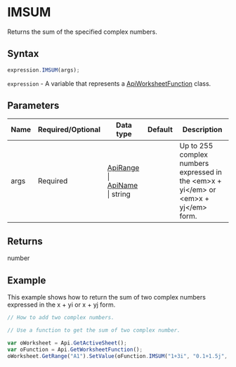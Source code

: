 # IMSUM

Returns the sum of the specified complex numbers.

## Syntax

```javascript
expression.IMSUM(args);
```

`expression` - A variable that represents a [ApiWorksheetFunction](../ApiWorksheetFunction.md) class.

## Parameters

| **Name** | **Required/Optional** | **Data type** | **Default** | **Description** |
| ------------- | ------------- | ------------- | ------------- | ------------- |
| args | Required | [ApiRange](../../ApiRange/ApiRange.md) \| [ApiName](../../ApiName/ApiName.md) \| string |  | Up to 255 complex numbers expressed in the &lt;em&gt;x + yi&lt;/em&gt; or &lt;em&gt;x + yj&lt;/em&gt; form. |

## Returns

number

## Example

This example shows how to return the sum of two complex numbers expressed in the x + yi or x + yj form.

```javascript editor-xlsx
// How to add two complex numbers.

// Use a function to get the sum of two complex number.

var oWorksheet = Api.GetActiveSheet();
var oFunction = Api.GetWorksheetFunction();
oWorksheet.GetRange("A1").SetValue(oFunction.IMSUM("1+3i", "0.1+1.5j", "-2+2.5i"));
```
